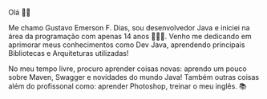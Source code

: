 Olá ✌🏻

Me chamo Gustavo Emerson F. Dias, sou desenvolvedor Java e iniciei na área da programação com apenas 14 anos 🙋🏻‍♂️. Venho me dedicando em aprimorar meus conhecimentos como Dev Java, aprendendo principais Bibliotecas e Arquiteturas utilizadas!

No meu tempo livre, procuro aprender coisas novas: aprendo um pouco sobre Maven, Swagger e novidades do mundo Java! Também outras coisas além do profissonal como: aprender Photoshop, treinar o meu inglês. 📚

<!---
gustavodias/gustavodias is a ✨ special ✨ repository because its `README.md` (this file) appears on your GitHub profile.
You can click the Preview link to take a look at your changes.
--->
